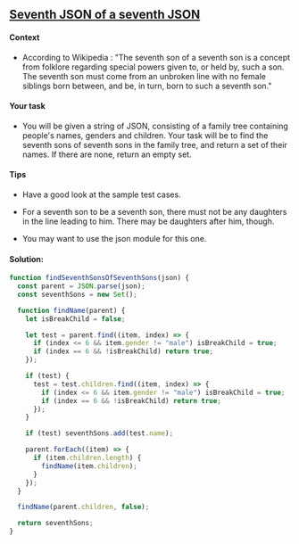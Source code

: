 ## [Seventh JSON of a seventh JSON](https://www.codewars.com/kata/5a15b54bffe75f31990000e0)

#### Context

- According to Wikipedia : "The seventh son of a seventh son is a concept from folklore regarding special powers given to, or held by, such a son. The seventh son must come from an unbroken line with no female siblings born between, and be, in turn, born to such a seventh son."

#### Your task

- You will be given a string of JSON, consisting of a family tree containing people's names, genders and children. Your task will be to find the seventh sons of seventh sons in the family tree, and return a set of their names. If there are none, return an empty set.

#### Tips

- Have a good look at the sample test cases.

- For a seventh son to be a seventh son, there must not be any daughters in the line leading to him. There may be daughters after him, though.

- You may want to use the json module for this one.

#### Solution:

```js
function findSeventhSonsOfSeventhSons(json) {
  const parent = JSON.parse(json);
  const seventhSons = new Set();

  function findName(parent) {
    let isBreakChild = false;

    let test = parent.find((item, index) => {
      if (index <= 6 && item.gender != "male") isBreakChild = true;
      if (index == 6 && !isBreakChild) return true;
    });

    if (test) {
      test = test.children.find((item, index) => {
        if (index <= 6 && item.gender != "male") isBreakChild = true;
        if (index == 6 && !isBreakChild) return true;
      });
    }

    if (test) seventhSons.add(test.name);

    parent.forEach((item) => {
      if (item.children.length) {
        findName(item.children);
      }
    });
  }

  findName(parent.children, false);

  return seventhSons;
}
```
